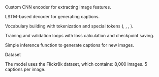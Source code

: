 Custom CNN encoder for extracting image features.

LSTM-based decoder for generating captions.

Vocabulary building with tokenization and special tokens (<PAD>, <SOS>, <EOS>, <UNK>).

Training and validation loops with loss calculation and checkpoint saving.

Simple inference function to generate captions for new images.

Dataset

The model uses the Flickr8k dataset, which contains:
  8,000 images.
  5 captions per image.

